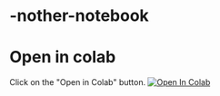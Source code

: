 # -nother-notebook

# Open in colab

Click on the "Open in Colab" button.
<a href="https://colab.research.google.com/github/Yusuf-T869/-nother-notebook/blob/master/Mega_2_GD.ipynb" target="_parent\"><img src="https://colab.research.google.com/assets/colab-badge.svg" alt="Open In Colab"/></a>
